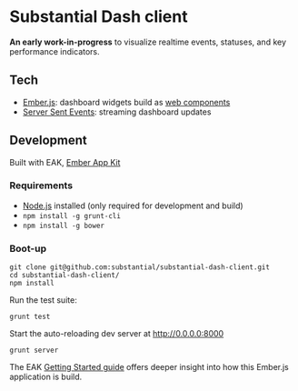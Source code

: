 # Substantial Dash client

**An early work-in-progress** to visualize realtime events, statuses, and key performance indicators.

## Tech

* [Ember.js](http://emberjs.com): dashboard widgets build as [web components](http://emberjs.com/guides/components/)
* [Server Sent Events](http://www.html5rocks.com/en/tutorials/eventsource/basics/): streaming dashboard updates

## Development

Built with EAK, [Ember App Kit](http://stefanpenner.github.io/ember-app-kit/)

### Requirements

* [Node.js](http://nodejs.org) installed (only required for development and build)
* `npm install -g grunt-cli`
* `npm install -g bower`

### Boot-up

    git clone git@github.com:substantial/substantial-dash-client.git
    cd substantial-dash-client/
    npm install

Run the test suite:

    grunt test
    
Start the auto-reloading dev server at http://0.0.0.0:8000
    
    grunt server

The EAK [Getting Started guide](http://iamstef.net/ember-app-kit/guides/getting-started.html) offers deeper insight into how this Ember.js application is build.
